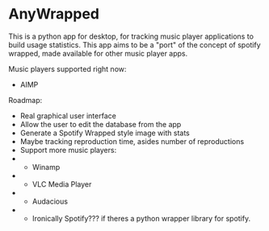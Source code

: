 # AnyWrapped

This is a python app for desktop, for tracking music player applications to build usage statistics. This app aims to be a
"port" of the concept of spotify wrapped, made available for other music player apps.

Music players supported right now:
- AIMP

Roadmap:
- Real graphical user interface
- Allow the user to edit the database from the app
- Generate a Spotify Wrapped style image with stats
- Maybe tracking reproduction time, asides number of reproductions
- Support more music players:
- - Winamp
- - VLC Media Player
- - Audacious
- - Ironically Spotify??? if theres a python wrapper library for spotify.